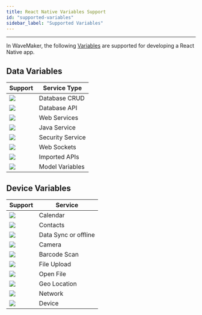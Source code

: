 ```yaml
---
title: React Native Variables Support
id: "supported-variables"
sidebar_label: "Supported Variables"
---
```

---

In WaveMaker, the following [Variables](/learn/app-development/variables) are supported for developing a React Native app. 


## Data Variables

|Support|Service Type|
|---|---|
|![](/learn/assets/unsupported.png)|Database CRUD|
|![](/learn/assets/unsupported.png)|Database API|
| ![](/learn/assets/supported.png) | Web Services|
| ![](/learn/assets/supported.png) | Java Service|
| ![](/learn/assets/supported.png) | Security Service|
|![](/learn/assets/unsupported.png)| Web Sockets|
| ![](/learn/assets/supported.png) | Imported APIs|
| ![](/learn/assets/supported.png) | Model Variables|

## Device Variables

|Support| Service|
|---|---|
| ![](/learn/assets/supported.png) | Calendar|
| ![](/learn/assets/supported.png) | Contacts|
|![](/learn/assets/unsupported.png)|Data Sync or offline|
| ![](/learn/assets/supported.png) | Camera|
| ![](/learn/assets/supported.png) | Barcode Scan|
| ![](/learn/assets/supported.png) | File Upload|
|![](/learn/assets/unsupported.png)|Open File|
| ![](/learn/assets/supported.png) | Geo Location|
| ![](/learn/assets/supported.png) | Network|
| ![](/learn/assets/supported.png) | Device|

